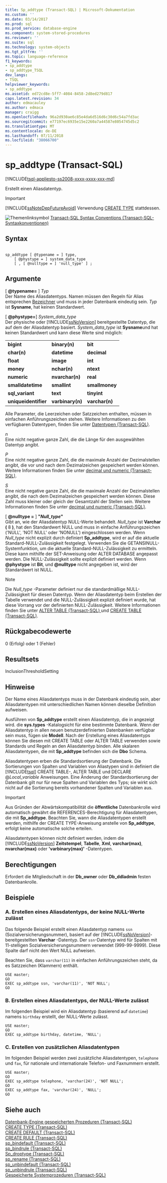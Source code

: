 ```yaml
---
title: Sp_addtype (Transact-SQL) | Microsoft-Dokumentation
ms.custom: ''
ms.date: 03/14/2017
ms.prod: sql
ms.prod_service: database-engine
ms.component: system-stored-procedures
ms.reviewer: ''
ms.suite: sql
ms.technology: system-objects
ms.tgt_pltfrm: ''
ms.topic: language-reference
f1_keywords:
- sp_addtype
- sp_addtype_TSQL
dev_langs:
- TSQL
helpviewer_keywords:
- sp_addtype
ms.assetid: ed72cd8e-5ff7-4084-8458-2d8ed279d817
caps.latest.revision: 34
author: edmacauley
ms.author: edmaca
manager: craigg
ms.openlocfilehash: 96a2d930ae6c85e4da6d516d6c30d6c54a7fd3ac
ms.sourcegitcommit: e77197ec6935e15e2260a7a44587e8054745d5c2
ms.translationtype: MT
ms.contentlocale: de-DE
ms.lasthandoff: 07/11/2018
ms.locfileid: "38066700"
---
```

# <a name="spaddtype-transact-sql"></a>sp_addtype (Transact-SQL)
[!INCLUDE[tsql-appliesto-ss2008-xxxx-xxxx-xxx-md](../../includes/tsql-appliesto-ss2008-xxxx-xxxx-xxx-md.md)]

  Erstellt einen Aliasdatentyp.  
  
> [!IMPORTANT]  
>  [!INCLUDE[ssNoteDepFutureAvoid](../../includes/ssnotedepfutureavoid-md.md)] Verwendung [CREATE TYPE](../../t-sql/statements/create-type-transact-sql.md) stattdessen.  
  
 ![Themenlinksymbol](../../database-engine/configure-windows/media/topic-link.gif "Topic link icon") [Transact-SQL Syntax Conventions (Transact-SQL-Syntaxkonventionen)](../../t-sql/language-elements/transact-sql-syntax-conventions-transact-sql.md)  
  
## <a name="syntax"></a>Syntax  
  
```  
  
sp_addtype [ @typename = ] type,   
    [ @phystype = ] system_data_type   
    [ , [ @nulltype = ] 'null_type' ] ;  
```  
  
## <a name="arguments"></a>Argumente  
 [  **@typename=** ] *Typ*  
 Der Name des Aliasdatentyps. Namen müssen den Regeln für Alias entsprechen [Bezeichner](../../relational-databases/databases/database-identifiers.md) und muss in jeder Datenbank eindeutig sein. *Typ* ist **Sysname**, hat keinen Standardwert.  
  
 [  **@phystype=**] *System_data_type*  
 Der physische oder [!INCLUDE[ssNoVersion](../../includes/ssnoversion-md.md)] bereitgestellte Datentyp, die auf dem der Aliasdatentyp basiert. *System_data_type* ist **Sysname**und hat keinen Standardwert und kann diese Werte sind möglich:  
  
||||  
|-|-|-|  
|**bigint**|**binary(n)**|**bit**|  
|**char(n)**|**datetime**|**decimal**|  
|**float**|**image**|**int**|  
|**money**|**nchar(n)**|**ntext**|  
|**numeric**|**nvarchar(n)**|**real**|  
|**smalldatetime**|**smallint**|**smallmoney**|  
|**sql_variant**|**text**|**tinyint**|  
|**uniqueidentifier**|**varbinary(n)**|**varchar(n)**|  
  
 Alle Parameter, die Leerzeichen oder Satzzeichen enthalten, müssen in einfachen Anführungszeichen stehen. Weitere Informationen zu den verfügbaren Datentypen, finden Sie unter [Datentypen &#40;Transact-SQL&#41;](../../t-sql/data-types/data-types-transact-sql.md).  
  
 *n*  
 Eine nicht negative ganze Zahl, die die Länge für den ausgewählten Datentyp angibt.  
  
 *P*  
 Eine nicht negative ganze Zahl, die die maximale Anzahl der Dezimalstellen angibt, die vor und nach dem Dezimalzeichen gespeichert werden können. Weitere Informationen finden Sie unter [decimal und numeric &#40;Transact-SQL&#41;](../../t-sql/data-types/decimal-and-numeric-transact-sql.md).  
  
 *S*  
 Eine nicht negative ganze Zahl, die die maximale Anzahl der Dezimalstellen angibt, die nach dem Dezimalzeichen gespeichert werden können. Diese Zahl muss kleiner oder gleich der Gesamtzahl der Stellen sein. Weitere Informationen finden Sie unter [decimal und numeric &#40;Transact-SQL&#41;](../../t-sql/data-types/decimal-and-numeric-transact-sql.md).  
  
 [  **@nulltype =** ] **"***Null_type***"**  
 Gibt an, wie der Aliasdatentyp NULL-Werte behandelt. *Null_type* ist **Varchar (** 8 **)**, hat den Standardwert NULL und muss in einfache Anführungszeichen ('NULL', 'NOT NULL' oder 'NONULL') eingeschlossen werden. Wenn *Null_type* nicht explizit durch definiert **Sp_addtype**, wird er auf die aktuelle Standard-NULL-Zulässigkeit festgelegt. Verwenden Sie die GETANSINULL-Systemfunktion, um die aktuelle Standard-NULL-Zulässigkeit zu ermitteln. Diese kann mithilfe der SET-Anweisung oder ALTER DATABASE angepasst werden. Die NULL-Zulässigkeit sollte explizit definiert werden. Wenn **@phystype** ist **Bit**, und **@nulltype** nicht angegeben ist, wird der Standardwert ist NULL.  
  
> [!NOTE]  
>  Die *Null_type* -Parameter definiert nur die standardmäßige NULL-Zulässigkeit für diesen Datentyp. Wenn der Aliasdatentyp beim Erstellen der Tabelle verwendet und die NULL-Zulässigkeit explizit definiert wurde, hat diese Vorrang vor der definierten NULL-Zulässigkeit. Weitere Informationen finden Sie unter [ALTER TABLE &#40;Transact-SQL&#41; ](../../t-sql/statements/alter-table-transact-sql.md) und [CREATE TABLE &#40;Transact-SQL&#41;](../../t-sql/statements/create-table-transact-sql.md).  
  
## <a name="return-code-values"></a>Rückgabecodewerte  
 0 (Erfolg) oder 1 (Fehler)  
  
## <a name="result-sets"></a>Resultsets  
 InclusionThresholdSetting  
  
## <a name="remarks"></a>Hinweise  
 Der Name eines Aliasdatentyps muss in der Datenbank eindeutig sein, aber Aliasdatentypen mit unterschiedlichen Namen können dieselbe Definition aufweisen.  
  
 Ausführen von **Sp_addtype** erstellt einen Aliasdatentyp, die in angezeigt wird. die **sys.types** -Katalogsicht für eine bestimmte Datenbank. Wenn der Aliasdatentyp in allen neuen benutzerdefinierten Datenbanken verfügbar sein muss, fügen sie **Modell**. Nach der Erstellung eines Aliasdatentyps können Sie diesen mit CREATE TABLE oder ALTER TABLE verwenden sowie Standards und Regeln an den Aliasdatentyp binden. Alle skalaren Aliasdatentypen, die mit **Sp_addtype** befinden sich die **Dbo** Schema.  
  
 Aliasdatentypen erben die Standardsortierung der Datenbank. Die Sortierungen von Spalten und Variablen von Aliastypen sind in definiert die [!INCLUDE[tsql](../../includes/tsql-md.md)] CREATE TABLE-, ALTER TABLE und DECLARE @*Local_variable* Anweisungen. Eine Änderung der Standardsortierung der Datenbank gilt nur für neue Spalten und Variablen des Typs; sie wirkt sich nicht auf die Sortierung bereits vorhandener Spalten und Variablen aus.  
  
> [!IMPORTANT]  
>  Aus Gründen der Abwärtskompatibilität die **öffentliche** Datenbankrolle wird automatisch gewährt die REFERENCES-Berechtigung für Aliasdatentypen, die mit **Sp_addtype**. Beachten Sie, wann die Aliasdatentypen erstellt werden, mithilfe der CREATE TYPE-Anweisung anstelle von **Sp_addtype**, erfolgt keine automatische solche erteilen.  
  
 Aliasdatentypen können nicht definiert werden, indem die [!INCLUDE[ssNoVersion](../../includes/ssnoversion-md.md)] **Zeitstempel**, **Tabelle**, **Xml**, **varchar(max)**, **nvarchar(max)** oder **'varbinary(max)'** -Datentypen.  
  
## <a name="permissions"></a>Berechtigungen  
 Erfordert die Mitgliedschaft in der **Db_owner** oder **Db_ddladmin** festen Datenbankrolle.  
  
## <a name="examples"></a>Beispiele  
  
### <a name="a-creating-an-alias-data-type-that-does-not-allow-for-null-values"></a>A. Erstellen eines Aliasdatentyps, der keine NULL-Werte zulässt  
 Das folgende Beispiel erstellt einen Aliasdatentyp namens `ssn` (Sozialversicherungsnummer), basiert auf der [!INCLUDE[ssNoVersion](../../includes/ssnoversion-md.md)]-bereitgestellten **Varchar** -Datentyp. Der `ssn`-Datentyp wird für Spalten mit 11-stelligen Sozialversicherungsnummern verwendet (999-99-9999). Diese Spalte darf nicht den Wert NULL aufweisen.  
  
 Beachten Sie, dass `varchar(11)` in einfachen Anführungszeichen steht, da es Satzzeichen (Klammern) enthält.  
  
```  
USE master;  
GO  
EXEC sp_addtype ssn, 'varchar(11)', 'NOT NULL';  
GO  
```  
  
### <a name="b-creating-an-alias-data-type-that-allows-for-null-values"></a>B. Erstellen eines Aliasdatentyps, der NULL-Werte zulässt  
 Im folgenden Beispiel wird ein Aliasdatentyp (basierend auf `datetime`) namens `birthday` erstellt, der NULL-Werte zulässt.  
  
```  
USE master;  
GO  
EXEC sp_addtype birthday, datetime, 'NULL';  
```  
  
### <a name="c-creating-additional-alias-data-types"></a>C. Erstellen von zusätzlichen Aliasdatentypen  
 Im folgenden Beispiel werden zwei zusätzliche Aliasdatentypen, `telephone` und `fax`, für nationale und internationale Telefon- und Faxnummern erstellt.  
  
```  
USE master;  
GO  
EXEC sp_addtype telephone, 'varchar(24)', 'NOT NULL';  
GO  
EXEC sp_addtype fax, 'varchar(24)', 'NULL';  
GO  
```  
  
## <a name="see-also"></a>Siehe auch  
 [Datenbank-Engine gespeicherten Prozeduren &#40;Transact-SQL&#41;](../../relational-databases/system-stored-procedures/database-engine-stored-procedures-transact-sql.md)   
 [CREATE TYPE &#40;Transact-SQL&#41;](../../t-sql/statements/create-type-transact-sql.md)   
 [CREATE DEFAULT &#40;Transact-SQL&#41;](../../t-sql/statements/create-default-transact-sql.md)   
 [CREATE RULE &#40;Transact-SQL&#41;](../../t-sql/statements/create-rule-transact-sql.md)   
 [sp_bindefault &#40;Transact-SQL&#41;](../../relational-databases/system-stored-procedures/sp-bindefault-transact-sql.md)   
 [sp_bindrule &#40;Transact-SQL&#41;](../../relational-databases/system-stored-procedures/sp-bindrule-transact-sql.md)   
 [Sp_droptype &#40;Transact-SQL&#41;](../../relational-databases/system-stored-procedures/sp-droptype-transact-sql.md)   
 [sp_rename &#40;Transact-SQL&#41;](../../relational-databases/system-stored-procedures/sp-rename-transact-sql.md)   
 [sp_unbindefault &#40;Transact-SQL&#41;](../../relational-databases/system-stored-procedures/sp-unbindefault-transact-sql.md)   
 [sp_unbindrule &#40;Transact-SQL&#41;](../../relational-databases/system-stored-procedures/sp-unbindrule-transact-sql.md)   
 [Gespeicherte Systemprozeduren &#40;Transact-SQL&#41;](../../relational-databases/system-stored-procedures/system-stored-procedures-transact-sql.md)  
  
  
